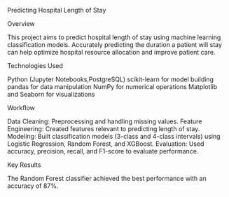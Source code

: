 Predicting Hospital Length of Stay

Overview

This project aims to predict hospital length of stay using machine learning classification models. Accurately predicting the duration a patient will stay can help optimize hospital resource allocation and improve patient care.

Technologies Used

Python (Jupyter Notebooks,PostgreSQL)
scikit-learn for model building
pandas for data manipulation
NumPy for numerical operations
Matplotlib and Seaborn for visualizations

Workflow

Data Cleaning: Preprocessing and handling missing values.
Feature Engineering: Created features relevant to predicting length of stay.
Modeling: Built classification models (3-class and 4-class intervals) using Logistic Regression, Random Forest, and XGBoost.
Evaluation: Used accuracy, precision, recall, and F1-score to evaluate performance.

Key Results

The Random Forest classifier achieved the best performance with an accuracy of 87%.
